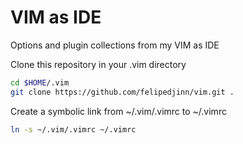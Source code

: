 VIM as IDE
==========

Options and plugin collections from my VIM as IDE

Clone this repository in your .vim directory

``` bash
cd $HOME/.vim
git clone https://github.com/felipedjinn/vim.git .
```

Create a symbolic link from ~/.vim/.vimrc to ~/.vimrc

``` bash
ln -s ~/.vim/.vimrc ~/.vimrc
```
